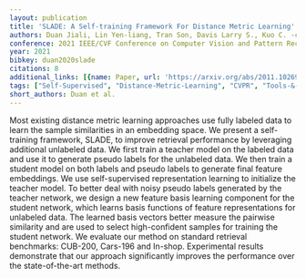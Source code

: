 ```yaml
---
layout: publication
title: 'SLADE: A Self-training Framework For Distance Metric Learning'
authors: Duan Jiali, Lin Yen-liang, Tran Son, Davis Larry S., Kuo C. -c. Jay
conference: 2021 IEEE/CVF Conference on Computer Vision and Pattern Recognition (CVPR)
year: 2021
bibkey: duan2020slade
citations: 8
additional_links: [{name: Paper, url: 'https://arxiv.org/abs/2011.10269'}]
tags: ["Self-Supervised", "Distance-Metric-Learning", "CVPR", "Tools-&-Libraries", "Supervised", "Evaluation"]
short_authors: Duan et al.
---
```

Most existing distance metric learning approaches use fully labeled data to
learn the sample similarities in an embedding space. We present a self-training
framework, SLADE, to improve retrieval performance by leveraging additional
unlabeled data. We first train a teacher model on the labeled data and use it
to generate pseudo labels for the unlabeled data. We then train a student model
on both labels and pseudo labels to generate final feature embeddings. We use
self-supervised representation learning to initialize the teacher model. To
better deal with noisy pseudo labels generated by the teacher network, we
design a new feature basis learning component for the student network, which
learns basis functions of feature representations for unlabeled data. The
learned basis vectors better measure the pairwise similarity and are used to
select high-confident samples for training the student network. We evaluate our
method on standard retrieval benchmarks: CUB-200, Cars-196 and In-shop.
Experimental results demonstrate that our approach significantly improves the
performance over the state-of-the-art methods.